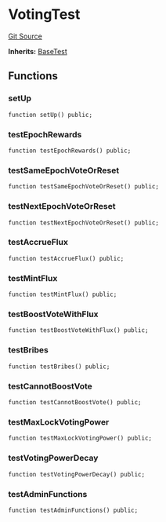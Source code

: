 # VotingTest
[Git Source](https://github.com/alchemix-finance/alchemix-v2-dao/blob/d8d0b0d485c418b8ae578e8607716a71a6b37bf6/src/test/Voting.t.sol)

**Inherits:**
[BaseTest](/src/test/BaseTest.sol/contract.BaseTest.md)


## Functions
### setUp


```solidity
function setUp() public;
```

### testEpochRewards


```solidity
function testEpochRewards() public;
```

### testSameEpochVoteOrReset


```solidity
function testSameEpochVoteOrReset() public;
```

### testNextEpochVoteOrReset


```solidity
function testNextEpochVoteOrReset() public;
```

### testAccrueFlux


```solidity
function testAccrueFlux() public;
```

### testMintFlux


```solidity
function testMintFlux() public;
```

### testBoostVoteWithFlux


```solidity
function testBoostVoteWithFlux() public;
```

### testBribes


```solidity
function testBribes() public;
```

### testCannotBoostVote


```solidity
function testCannotBoostVote() public;
```

### testMaxLockVotingPower


```solidity
function testMaxLockVotingPower() public;
```

### testVotingPowerDecay


```solidity
function testVotingPowerDecay() public;
```

### testAdminFunctions


```solidity
function testAdminFunctions() public;
```

